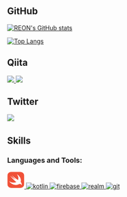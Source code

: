 
## GitHub

[![REON's GitHub stats](https://github-readme-stats.vercel.app/api?username=Reon0429-cat&theme=dark)](https://github.com/Reon0429-cat/github-readme-stats)

[![Top Langs](https://github-readme-stats.vercel.app/api/top-langs/?username=Reon0429-cat&layout=compact)](https://github.com/Reon0429-cat/github-readme-stats)

## Qiita

<p align="left"> 
  <a href="http://qiita.com/REON">
    <img height="25" src="https://qiita-badge.apiapi.app/s/REON/posts.svg" />
  </a>
  <a href="http://qiita.com/REON">
    <img height="25" src="https://qiita-badge.apiapi.app/s/REON/contributions.svg" />
  </a>
</p>

## Twitter

<p align="left"> 
  <a href="http://twitter.com/reon_ios_cat">
    <img height="25" src="https://img.shields.io/twitter/follow/reon_ios_cat?label=Twitter&logo=twitter&style=flat" />
  </a>
</p>

## Skills

<h3 align="left">Languages and Tools:</h3>
<p align="left">
  <a href="https://developer.apple.com/swift/" target="_blank" rel="noreferrer"> 
    <img src="https://raw.githubusercontent.com/devicons/devicon/master/icons/swift/swift-original.svg" alt="swift" width="40" height="40"/>
  </a>
  <a href="https://kotlinlang.org" target="_blank" rel="noreferrer">
    <img src="https://www.vectorlogo.zone/logos/kotlinlang/kotlinlang-icon.svg" alt="kotlin" width="40" height="40"/> 
  </a> 
  <a href="https://firebase.google.com/" target="_blank" rel="noreferrer">
    <img src="https://www.vectorlogo.zone/logos/firebase/firebase-icon.svg" alt="firebase" width="40" height="40"/>
  </a>
  <a href="https://realm.io/" target="_blank" rel="noreferrer"> 
    <img src="https://raw.githubusercontent.com/bestofjs/bestofjs-webui/8665e8c267a0215f3159df28b33c365198101df5/public/logos/realm.svg" alt="realm" width="40" height="40"/> 
  </a> 
  <a href="https://git-scm.com/" target="_blank" rel="noreferrer">
    <img src="https://www.vectorlogo.zone/logos/git-scm/git-scm-icon.svg" alt="git" width="40" height="40"/> 
  </a> 
</p>
